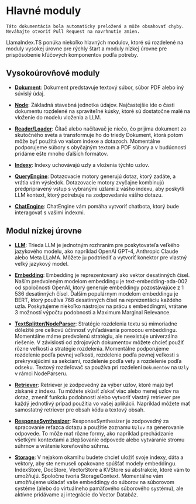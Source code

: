 # Hlavné moduly

`Táto dokumentácia bola automaticky preložená a môže obsahovať chyby. Neváhajte otvoriť Pull Request na navrhnutie zmien.`

LlamaIndex.TS ponúka niekoľko hlavných modulov, ktoré sú rozdelené na moduly vysokej úrovne pre rýchly štart a moduly nízkej úrovne pre prispôsobenie kľúčových komponentov podľa potreby.

## Vysokoúrovňové moduly

- [**Dokument**](./high_level/documents_and_nodes.md): Dokument predstavuje textový súbor, súbor PDF alebo iný súvislý údaj.

- [**Node**](./high_level/documents_and_nodes.md): Základná stavebná jednotka údajov. Najčastejšie ide o časti dokumentu rozdelené na spraviteľné kúsky, ktoré sú dostatočne malé na vloženie do modelu vloženia a LLM.

- [**Reader/Loader**](./high_level/data_loader.md): Čítač alebo načítavač je niečo, čo prijíma dokument zo skutočného sveta a transformuje ho do triedy Dokument, ktorá potom môže byť použitá vo vašom indexe a dotazoch. Momentálne podporujeme súbory s obyčajným textom a PDF súbory a v budúcnosti pridáme ešte mnoho ďalších formátov.

- [**Indexy**](./high_level/data_index.md): Indexy uchovávajú uzly a vloženia týchto uzlov.

- [**QueryEngine**](./high_level/query_engine.md): Dotazovacie motory generujú dotaz, ktorý zadáte, a vrátia vám výsledok. Dotazovacie motory zvyčajne kombinujú predpripravený vstup s vybranými uzlami z vášho indexu, aby poskytli LLM kontext, ktorý potrebuje na zodpovedanie vášho dotazu.

- [**ChatEngine**](./high_level/chat_engine.md): ChatEngine vám pomáha vytvoriť chatbota, ktorý bude interagovať s vašimi indexmi.

## Modul nízkej úrovne

- [**LLM**](./low_level/llm.md): Trieda LLM je jednotným rozhraním pre poskytovateľa veľkého jazykového modelu, ako napríklad OpenAI GPT-4, Anthropic Claude alebo Meta LLaMA. Môžete ju podtriediť a vytvoriť konektor pre vlastný veľký jazykový model.

- [**Embedding**](./low_level/embedding.md): Embedding je reprezentovaný ako vektor desatinných čísel. Naším predvoleným modelom embeddingu je text-embedding-ada-002 od spoločnosti OpenAI, ktorý generuje embeddingy pozostávajúce z 1 536 desatinných čísel. Ďalším populárnym modelom embeddingu je BERT, ktorý používa 768 desatinných čísel na reprezentáciu každého uzla. Poskytujeme niekoľko nástrojov na prácu s embeddingmi, vrátane 3 možností výpočtu podobnosti a Maximum Marginal Relevance.

- [**TextSplitter/NodeParser**](./low_level/node_parser.md): Stratégie rozdelenia textu sú mimoriadne dôležité pre celkovú účinnosť vyhľadávania pomocou embeddingu. Momentálne máme predvolenú stratégiu, ale neexistuje univerzálna riešenie. V závislosti od zdrojových dokumentov môžete chcieť použiť rôzne veľkosti a stratégie rozdelenia. Momentálne podporujeme rozdelenie podľa pevnej veľkosti, rozdelenie podľa pevnej veľkosti s prekryvajúcimi sa sekciami, rozdelenie podľa vety a rozdelenie podľa odseku. Textový rozdeľovač sa používa pri rozdelení `Dokumentov` na `Uzly` v rámci NodeParseru.

- [**Retriever**](./low_level/retriever.md): Retriever je zodpovedný za výber uzlov, ktoré majú byť získané z indexu. Tu môžete skúsiť získať viac alebo menej uzlov na dotaz, zmeniť funkciu podobnosti alebo vytvoriť vlastný retriever pre každý jednotlivý prípad použitia vo vašej aplikácii. Napríklad môžete mať samostatný retriever pre obsah kódu a textový obsah.

- [**ResponseSynthesizer**](./low_level/response_synthesizer.md): ResponseSynthesizer je zodpovedný za spracovanie reťazca dotazu a použitie zoznamu `Uzlov` na generovanie odpovede. To môže mať rôzne formy, ako napríklad prechádzanie všetkými kontextami a zlepšovanie odpovede alebo vytváranie stromu súhrnov a vrátenie koreňového súhrnu.

- [**Storage**](./low_level/storage.md): V nejakom okamihu budete chcieť uložiť svoje indexy, dáta a vektory, aby ste nemuseli opakovane spúšťať modely embeddingu. IndexStore, DocStore, VectorStore a KVStore sú abstrakcie, ktoré vám to umožňujú. Spoločne tvoria StorageContext. Momentálne vám umožňujeme ukladať vaše embeddingy do súborov na súborovom systéme (alebo do virtuálneho pamäťového súborového systému), ale aktívne pridávame aj integrácie do Vector Databáz.
